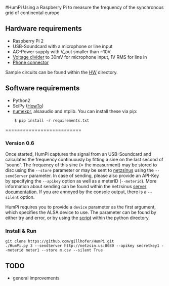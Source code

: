 #HumPi
Using a Raspberry Pi to measure the frequency of the synchronous grid of continental europe

## Hardware requirements
* Raspberry Pi 2
* USB-Soundcard with a microphone or line input
* AC-Power supply with V_out smaller than ~10V.
* [Voltage divider](https://en.wikipedia.org/wiki/Voltage_divider) to
	30mV for microphone input, 1V RMS for line in
* [Phone connector](https://en.wikipedia.org/wiki/Phone_connector_%28audio%29)

Sample circuits can be found within the [HW](https://github.com/gillhofer/HumPi/tree/master/HW) directory. 

## Software requirements
* Python2
* SciPy ([HowTo](http://wyolum.com/numpyscipymatplotlib-on-raspberry-pi/))
* [numexpr](https://github.com/pydata/numexpr), alsaaudio and ntplib. You can install these via pip:
````
    $ pip install -r requirements.txt
````
==========================

### Version 0.6

Once started, HumPi captures the signal from an USB-Soundcard and calculates the frequency continuously by fitting a sine on the last second of 'sound'. The frequency of this sine (= the measurment) may be stored to disc using the `--store` parameter or may be sent to [netzsinus](https://github.com/netzsinus) using the `--sendServer` parameter. In case of sending, please also provide an API-Key by specifying the `--apikey` option as well as a meterID (`--meterid`). More information about sending can be found within the netzsinus [server documentation](https://github.com/netzsinus/defluxio-software/blob/master/README.md). If you are annoyed by the console output, there is a `--silent` option.

HumPi requires you to provide a `device` parameter as the first argument, which specifies the ALSA device to use. The parameter can be found by either try and error, or by using the [script](https://github.com/gillhofer/HumPi/blob/master/python/findYourALSADevice.py) within the python directory.

### Install & Run
```
git clone https://github.com/gillhofer/HumPi.git
./HumPi.py 3 --sendServer http://netzsin.us:8080 --apikey secretkey1 --meterid meter1 --store m.csv --silent True
```

## TODO
* general improvements


